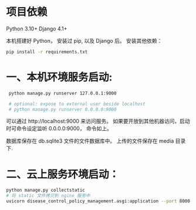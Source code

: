 
# 项目依赖
Python 3.10+
Django 4.1+

本机搭建好 Python， 安装过 pip, 以及 Django 后。 安装其他依赖：
```Bash
pip install -r requirements.txt
```

# 一、本机环境服务启动:

```Bash
 python manage.py runserver 127.0.0.1:9000

 # optional: expose to external user beside localhost
 # python manage.py runserver 0.0.0.0:9000
```

可以通过 http://localhost:9000 来访问服务。
如果要开放到其他机器访问，启动时可命令设定监听 0.0.0.0:9000， 命令如上。

数据库保存在  db.sqlite3 文件的文件数据库中。 上传的文件保存在 media 目录下.

# 二、云上服务环境启动：

```Bash
python manage.py collectstatic
# 将 static 文件拷贝到 nginx 服务中
uvicorn disease_control_policy_management.asgi:application --port 8000 --workers 2
```